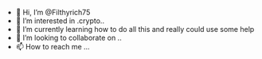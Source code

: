- 👋 Hi, I’m @Filthyrich75
- 👀 I’m interested in .crypto..
- 🌱 I’m currently learning how to do all this and really could use some help
- 💞️ I’m looking to collaborate on ..
- 📫 How to reach me ...

<!---
Filthyrich75/Filthyrich75 is a ✨ special ✨ repository because its `README.md` (this file) appears on your GitHub profile.
You can click the Preview link to take a look at your changes.
--->
